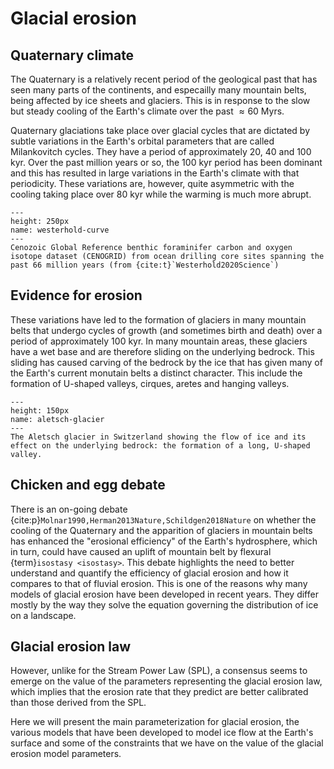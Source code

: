# Glacial erosion

## Quaternary climate

The Quaternary is a relatively recent period of the geological past that has seen many parts of the continents, and especailly many mountain belts, being affected by ice sheets and glaciers. This is in response to the slow but steady cooling of the Earth's climate over the past $\approx60$ Myrs.

Quaternary glaciations take place over glacial cycles that are dictated by subtle variations in the Earth's orbital parameters that are called Milankovitch cycles. They have a period of approximately 20, 40 and 100 kyr. Over the past million years or so, the 100 kyr period has been dominant and this has resulted in large variations in the Earth's climate with that periodicity. These variations are, however, quite asymmetric with the cooling taking place over 80 kyr while the warming is much more abrupt.

```{figure} images/westerhold.png
---
height: 250px
name: westerhold-curve
---
Cenozoic Global Reference benthic foraminifer carbon and oxygen isotope dataset (CENOGRID) from ocean drilling core sites spanning the past 66 million years (from {cite:t}`Westerhold2020Science`)
```

## Evidence for erosion

These variations have led to the formation of glaciers in many mountain belts that undergo cycles of growth (and sometimes birth and death) over a period of approximately 100 kyr. In many mountain areas, these glaciers have a wet base and are therefore sliding on the underlying bedrock. This sliding has caused carving of the bedrock by the ice that has given many of the Earth's current monutain belts a distinct character. This include the formation of U-shaped valleys, cirques, aretes and hanging valleys.

```{figure} images/aletsch.png
---
height: 150px
name: aletsch-glacier
---
The Aletsch glacier in Switzerland showing the flow of ice and its effect on the underlying bedrock: the formation of a long, U-shaped valley.
```

## Chicken and egg debate

There is an on-going debate {cite:p}`Molnar1990,Herman2013Nature,Schildgen2018Nature` on whether the cooling of the Quaternary and the apparition of glaciers in mountain belts has enhanced the "erosional efficiency" of the Earth's hydrosphere, which in turn, could have caused an uplift of mountain belt by flexural {term}`isostasy <isostasy>`. This debate highlights the need to better understand and quantify the efficiency of glacial erosion and how it compares to that of fluvial erosion. This is one of the reasons why many models of glacial erosion have been developed in recent years. They differ mostly by the way they solve the equation governing the distribution of ice on a landscape.

## Glacial erosion law

However, unlike for the Stream Power Law (SPL), a consensus seems to emerge on the value of the parameters representing the glacial erosion law, which implies that the erosion rate that they predict are better calibrated than those derived from the SPL.

Here we will present the main parameterization for glacial erosion, the various models that have been developed to model ice flow at the Earth's surface and some of the constraints that we have on the value of the glacial erosion model parameters.